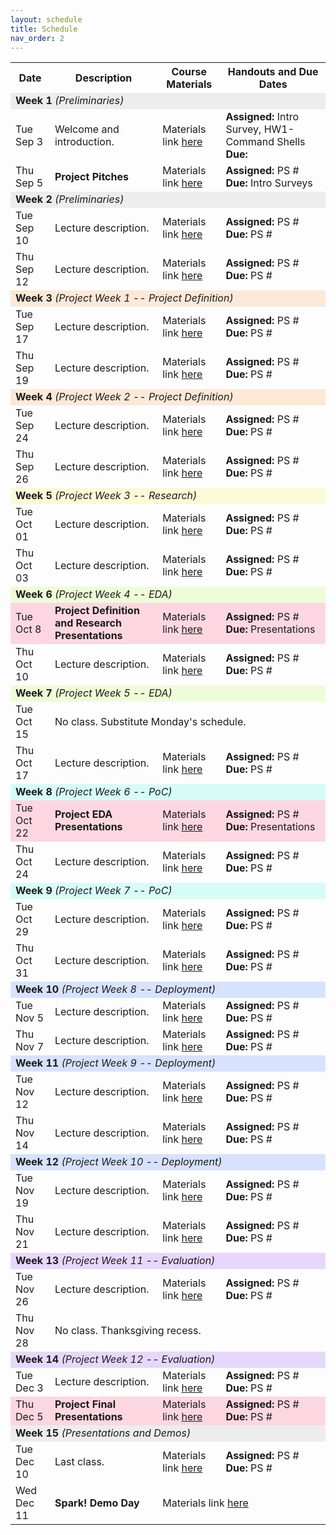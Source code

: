 ```yaml
---
layout: schedule
title: Schedule
nav_order: 2
---
```


<table>
    <tr>
        <th>Date</th>
        <th>Description</th>
        <th>Course Materials</th>
        <th>Handouts and Due Dates</th>
    </tr>
    <tr> <!-- ### Week 1 ### -->
        <!-- <td colspan="4" style="background-color: #D8BFD8">Week 0</td> -->
        <td colspan="4"  style="background-color: #ededed"><b>Week 1</b> <i>(Preliminaries)</i></td>
    </tr>
    <tr>
        <td>Tue Sep 3</td>
        <td>Welcome and introduction.</td>
        <td> Materials link <a href="URL">here</a></td>
        <td><b>Assigned:</b> Intro Survey, HW1-Command Shells<br><b>Due:</b>  </td>
    </tr>
    <tr>
        <td>Thu Sep 5</td>
        <td><b>Project Pitches</b></td>
        <td>Materials link <a href="URL">here</a></td>
        <td><b>Assigned:</b> PS #<br><b>Due:</b> Intro Surveys </td>
    </tr>
    <tr> <!-- ### Week 2 ### -->
        <td colspan="4" style="background-color: #ededed"><b>Week 2</b> <i>(Preliminaries)</i></td>
    </tr>
    <tr>
        <td>Tue Sep 10</td>
        <td>Lecture description.</td>
        <td> Materials link <a href="URL">here</a></td>
        <td><b>Assigned:</b> PS #<br><b>Due:</b> PS # </td>
    </tr>
    <tr>
        <td>Thu Sep 12</td>
        <td>Lecture description.</td>
        <td>Materials link <a href="URL">here</a></td>
        <td><b>Assigned:</b> PS #<br><b>Due:</b> PS # </td>
    </tr>
    <tr> <!-- ### Week 3 ### -->
        <td colspan="4"  style="background-color: #fce9d7"><b>Week 3</b> <i>(Project Week 1 -- Project Definition)</i></td>
    </tr>
    <tr>
        <td>Tue Sep 17</td>
        <td>Lecture description.</td>
        <td> Materials link <a href="URL">here</a></td>
        <td><b>Assigned:</b> PS #<br><b>Due:</b> PS # </td>
    </tr>
    <tr>
        <td>Thu Sep 19</td>
        <td>Lecture description.</td>
        <td>Materials link <a href="URL">here</a></td>
        <td><b>Assigned:</b> PS #<br><b>Due:</b> PS # </td>
    </tr>
        <tr> <!-- ### Week 4 ### -->
        <td colspan="4"  style="background-color: #fce9d7"><b>Week 4</b> <i>(Project Week 2 -- Project Definition)</i></td>
    </tr>
    <tr>
        <td>Tue Sep 24</td>
        <td>Lecture description.</td>
        <td> Materials link <a href="URL">here</a></td>
        <td><b>Assigned:</b> PS #<br><b>Due:</b> PS # </td>
    </tr>
    <tr>
        <td>Thu Sep 26</td>
        <td>Lecture description.</td>
        <td>Materials link <a href="URL">here</a></td>
        <td><b>Assigned:</b> PS #<br><b>Due:</b> PS # </td>
    </tr>
        <tr> <!-- ### Week 5 ### -->
        <td colspan="4"  style="background-color: #fcfad7"><b>Week 5</b> <i>(Project Week 3 -- Research)</i></td>
    </tr>
    <tr>
        <td>Tue Oct 01</td>
        <td>Lecture description.</td>
        <td> Materials link <a href="URL">here</a></td>
        <td><b>Assigned:</b> PS #<br><b>Due:</b> PS # </td>
    </tr>
    <tr>
        <td>Thu Oct 03</td>
        <td>Lecture description.</td>
        <td>Materials link <a href="URL">here</a></td>
        <td><b>Assigned:</b> PS #<br><b>Due:</b> PS # </td>
    </tr>
        <tr> <!-- ### Week 6 ### -->
        <td colspan="4"  style="background-color: #eefcd7"><b>Week 6</b> <i>(Project Week 4 -- EDA)</i></td>
    </tr>
    <tr   style="background-color: #fcd7e2">
        <td>Tue Oct 8</td>
        <td><b>Project Definition and Research Presentations</b></td>
        <td> Materials link <a href="URL">here</a></td>
        <td><b>Assigned:</b> PS #<br><b>Due:</b> Presentations </td>
    </tr>
    <tr>
        <td>Thu Oct 10</td>
        <td>Lecture description.</td>
        <td>Materials link <a href="URL">here</a></td>
        <td><b>Assigned:</b> PS #<br><b>Due:</b> PS # </td>
    </tr>
    <tr> <!-- ### Week 7 ### -->
        <td colspan="4"  style="background-color: #eefcd7"><b>Week 7</b> <i>(Project Week 5 -- EDA)</i></td>
    </tr>
    <tr>
        <td>Tue Oct 15</td>
        <td colspan="3">No class. Substitute Monday's schedule.</td>
    </tr>
    <tr>
        <td>Thu Oct 17</td>
        <td>Lecture description.</td>
        <td>Materials link <a href="URL">here</a></td>
        <td><b>Assigned:</b> PS #<br><b>Due:</b> PS # </td>
    </tr>
    <tr> <!-- ### Week 8 ### -->
        <td colspan="4"  style="background-color: #d7fcf8"><b>Week 8</b> <i>(Project Week 6 -- PoC)</i></td>
    </tr>
    <tr  style="background-color: #fcd7e2">
        <td>Tue Oct 22</td>
        <td><b>Project EDA Presentations</b></td>
        <td> Materials link <a href="URL">here</a></td>
        <td><b>Assigned:</b> PS #<br><b>Due:</b> Presentations </td>
    </tr>
    <tr>
        <td>Thu Oct 24</td>
        <td>Lecture description.</td>
        <td>Materials link <a href="URL">here</a></td>
        <td><b>Assigned:</b> PS #<br><b>Due:</b> PS # </td>
    </tr>
        <tr> <!-- ### Week 9 ### -->
        <td colspan="4"  style="background-color: #d7fcf8"><b>Week 9</b> <i>(Project Week 7 -- PoC)</i></td>
    </tr>
    <tr>
        <td>Tue Oct 29</td>
        <td>Lecture description.</td>
        <td> Materials link <a href="URL">here</a></td>
        <td><b>Assigned:</b> PS #<br><b>Due:</b> PS # </td>
    </tr>
    <tr>
        <td>Thu Oct 31</td>
        <td>Lecture description.</td>
        <td>Materials link <a href="URL">here</a></td>
        <td><b>Assigned:</b> PS #<br><b>Due:</b> PS # </td>
    </tr>
    <tr> <!-- ### Week 10 ### -->
        <td colspan="4"  style="background-color: #d7e2fc"><b>Week 10</b> <i>(Project Week 8 -- Deployment)</i></td>
    </tr>
    <tr>
        <td>Tue Nov 5</td>
        <td>Lecture description.</td>
        <td> Materials link <a href="URL">here</a></td>
        <td><b>Assigned:</b> PS #<br><b>Due:</b> PS # </td>
    </tr>
    <tr>
        <td>Thu Nov 7</td>
        <td>Lecture description.</td>
        <td>Materials link <a href="URL">here</a></td>
        <td><b>Assigned:</b> PS #<br><b>Due:</b> PS # </td>
    </tr>
        <tr> <!-- ### Week 11 ### -->
        <td colspan="4"  style="background-color: #d7e2fc"><b>Week 11</b> <i>(Project Week 9 -- Deployment)</i></td>
    </tr>
    <tr>
        <td>Tue Nov 12</td>
        <td>Lecture description.</td>
        <td> Materials link <a href="URL">here</a></td>
        <td><b>Assigned:</b> PS #<br><b>Due:</b> PS # </td>
    </tr>
    <tr>
        <td>Thu Nov 14</td>
        <td>Lecture description.</td>
        <td>Materials link <a href="URL">here</a></td>
        <td><b>Assigned:</b> PS #<br><b>Due:</b> PS # </td>
    </tr>
        <tr> <!-- ### Week 12 ### -->
        <td colspan="4"  style="background-color: #d7e2fc"><b>Week 12</b> <i>(Project Week 10 -- Deployment)</i></td>
    </tr>
    <tr>
        <td>Tue Nov 19</td>
        <td>Lecture description.</td>
        <td> Materials link <a href="URL">here</a></td>
        <td><b>Assigned:</b> PS #<br><b>Due:</b> PS # </td>
    </tr>
    <tr>
        <td>Thu Nov 21</td>
        <td>Lecture description.</td>
        <td>Materials link <a href="URL">here</a></td>
        <td><b>Assigned:</b> PS #<br><b>Due:</b> PS # </td>
    </tr>
    <tr> <!-- ### Week 13 ### -->
        <td colspan="4"  style="background-color: #e8d7fc"><b>Week 13</b> <i>(Project Week 11 -- Evaluation)</i></td>
    </tr>
    <tr>
        <td>Tue Nov 26</td>
        <td>Lecture description.</td>
        <td> Materials link <a href="URL">here</a></td>
        <td><b>Assigned:</b> PS #<br><b>Due:</b> PS # </td>
    </tr>
    <tr>
        <td>Thu Nov 28</td>
        <td colspan="3">No class. Thanksgiving recess.</td>
    </tr>
    <tr> <!-- ### Week 14 ### -->
        <td colspan="4"  style="background-color: #e8d7fc"><b>Week 14</b> <i>(Project Week 12 -- Evaluation)</i></td>
    </tr>
    <tr>
        <td>Tue Dec 3</td>
        <td>Lecture description.</td>
        <td> Materials link <a href="URL">here</a></td>
        <td><b>Assigned:</b> PS #<br><b>Due:</b> PS # </td>
    </tr>
    <tr   style="background-color: #fcd7e2">
        <td>Thu Dec 5</td>
        <td><b>Project Final Presentations</b></td>
        <td>Materials link <a href="URL">here</a></td>
        <td><b>Assigned:</b> PS #<br><b>Due:</b> PS # </td>
    </tr>
        <tr> <!-- ### Week 15 ### -->
        <td colspan="4"  style="background-color: #ededed"><b>Week 15</b> <i>(Presentations and Demos)</i></td>
    </tr>
    <tr>
        <td>Tue Dec 10</td>
        <td>Last class.</td>
        <td> Materials link <a href="URL">here</a></td>
        <td><b>Assigned:</b> PS #<br><b>Due:</b> PS # </td>
    </tr>
    <tr>
        <td>Wed Dec 11</td>
        <td><b>Spark! Demo Day</b></td>
        <td colspan="2"> Materials link <a href="URL">here</a></td>
    </tr>
</table>

